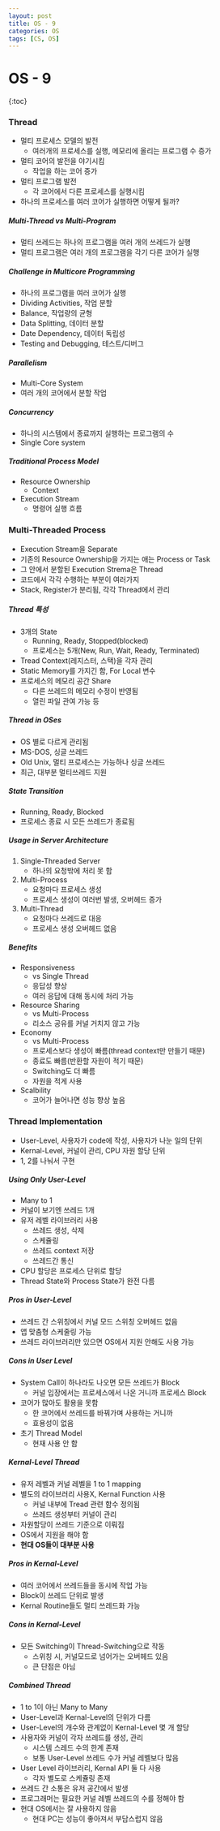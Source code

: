 ```yaml
---
layout: post
title: OS - 9
categories: OS
tags: [CS, OS]
---
```


# OS - 9

{:toc}

### Thread

- 멀티 프로세스 모델의 발전
  - 여러개의 프로세스를 실행, 메모리에 올리는 프로그램 수 증가
- 멀티 코어의 발전을 야기시킴
  - 작업을 하는 코어 증가
- 멀티 프로그램 발전
  - 각 코어에서 다른 프로세스를 실행시킴
- 하나의 프로세스를 여러 코어가 실행하면 어떻게 될까?

##### Multi-Thread vs Multi-Program

- 멀티 쓰레드는 하나의 프로그램을 여러 개의 쓰레드가 실행
- 멀티 프로그램은 여러 개의 프로그램을 각기 다른 코어가 실행

##### Challenge in Multicore Programming

- 하나의 프로그램을 여러 코어가 실행
- Dividing Activities, 작업 분할
- Balance, 작업량의 균형
- Data Splitting, 데이터 분할
- Date Dependency, 데이터 독립성
- Testing and Debugging, 테스트/디버그

##### Parallelism

- Multi-Core System
- 여러 개의 코어에서 분할 작업

##### Concurrency

- 하나의 시스템에서 종료까지 실행하는 프로그램의 수
- Single Core system

##### Traditional Process Model

- Resource Ownership
  - Context
- Execution Stream
  - 명령어 실행 흐름

### Multi-Threaded Process

- Execution Stream을 Separate
- 기존의 Resource Ownership을 가지는 애는 Process or Task
- 그 안에서 분할된 Execution Strema은 Thread
- 코드에서 각각 수행하는 부분이 여러가지
- Stack, Register가 분리됨, 각각 Thread에서 관리

##### Thread 특성

- 3개의 State
  - Running, Ready, Stopped(blocked)
  - 프로세스는 5개(New, Run, Wait, Ready, Terminated)
- Tread Context(레지스터, 스택)을 각자 관리
- Static Memory를 가지긴 함, For Local 변수
- 프로세스의 메모리 공간 Share
  - 다른 쓰레드의 메모리 수정이 반영됨
  - 열린 파일 관여 가능 등

##### Thread in OSes

- OS 별로 다르게 관리됨
- MS-DOS, 싱글 쓰레드
- Old Unix, 멀티 프로세스는 가능하나 싱글 쓰레드
- 최근, 대부분 멀티쓰레드 지원

##### State Transition

- Running, Ready, Blocked
- 프로세스 종료 시 모든 쓰레드가 종료됨

##### Usage in Server Architecture

1. Single-Threaded Server
   - 하나의 요청밖에 처리 못 함
2. Multi-Process
   - 요청마다 프로세스 생성
   - 프로세스 생성이 여러번 발생, 오버헤드 증가
3. Multi-Thread
   - 요청마다 쓰레드로 대응
   - 프로세스 생성 오버헤드 없음

##### Benefits

- Responsiveness
  - vs Single Thread
  - 응답성 향상
  - 여러 응답에 대해 동시에 처리 가능
- Resource Sharing
  - vs Multi-Process
  - 리소스 공유를 커널 거치지 않고 가능
- Economy
  - vs Multi-Process
  - 프로세스보다 생성이 빠름(thread context만 만들기 때문)
  - 종료도 빠름(반환할 자원이 적기 때문)
  - Switching도 더 빠름
  - 자원을 적게 사용
- Scalbility
  - 코어가 늘어나면 성능 향상 높음

### Thread Implementation

- User-Level, 사용자가 code에 작성, 사용자가 나눈 일의 단위
- Kernal-Level, 커널이 관리, CPU 자원 할당 단위
- 1, 2를 나눠서 구현

##### Using Only User-Level

- Many to 1
- 커널이 보기엔 쓰레드 1개
- 유저 레벨 라이브러리 사용
  - 쓰레드 생성, 삭제
  - 스케쥴링
  - 쓰레드 context 저장
  - 쓰레드간 통신
- CPU 할당은 프로세스 단위로 할당
- Thread State와 Process State가 완전 다름

##### Pros in User-Level

- 쓰레드 간 스위칭에서 커널 모드 스위칭 오버헤드 없음
- 앱 맞춤형 스케줄링 가능
- 쓰레드 라이브러리만 있으면 OS에서 지원 안해도 사용 가능

##### Cons in User Level

- System Call이 하나라도 나오면 모든 쓰레드가 Block
  - 커널 입장에서는 프로세스에서 나온 거니까 프로세스 Block
- 코어가 많아도 활용을 못함
  - 한 코어에서 쓰레드를 바꿔가며 사용하는 거니까
  - 효용성이 없음
- 초기 Thread Model
  - 현재 사용 안 함

##### Kernal-Level Thread

- 유저 레벨과 커널 레벨을 1 to 1 mapping
- 별도의 라이브러리 사용X, Kernal Function 사용
  - 커널 내부에 Tread 관련 함수 정의됨
  - 쓰레드 생성부터 커널이 관리
- 자원할당이 쓰레드 기준으로 이뤄짐
- OS에서 지원을 해야 함
- **현대 OS들이 대부분 사용**

##### Pros in Kernal-Level

- 여러 코어에서 쓰레드들을 동시에 작업 가능
- Block이 쓰레드 단위로 발생
- Kernal Routine들도 멀티 쓰레드화 가능

##### Cons in Kernal-Level

- 모든 Switching이 Thread-Switching으로 작동
  - 스위칭 시, 커널모드로 넘어가는 오버헤드 있음
  - 큰 단점은 아님

##### Combined Thread

- 1 to 1이 아닌 Many to Many
- User-Level과 Kernal-Level의 단위가 다름
- User-Level의 개수와 관계없이 Kernal-Level 몇 개 할당
- 사용자와 커널이 각자 쓰레드를 생성, 관리
  - 시스템 스레드 수의 한계 존재
  - 보통 User-Level 쓰레드 수가 커널 레벨보다 많음
- User Level 라이브러리, Kernal API 둘 다 사용
  - 각자 별도로 스케쥴링 존재
- 쓰레드 간 소통은 유저 공간에서 발생
- 프로그래머는 필요한 커널 레벨 쓰레드의 수를 정해야 함
- 현대 OS에서는 잘 사용하지 않음
  - 현대 PC는 성능이 좋아져서 부담스럽지 않음
